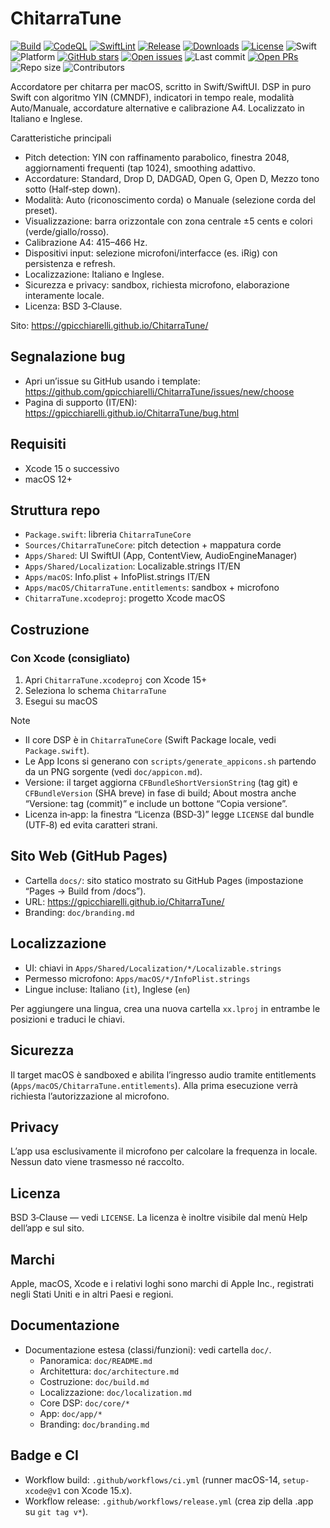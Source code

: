 # ChitarraTune

<!-- Badges -->
<p>
  <a href="https://github.com/gpicchiarelli/ChitarraTune/actions/workflows/ci.yml"><img alt="Build" src="https://github.com/gpicchiarelli/ChitarraTune/actions/workflows/ci.yml/badge.svg"></a>
  <a href="https://github.com/gpicchiarelli/ChitarraTune/actions/workflows/codeql.yml"><img alt="CodeQL" src="https://github.com/gpicchiarelli/ChitarraTune/actions/workflows/codeql.yml/badge.svg"></a>
  <a href="https://github.com/gpicchiarelli/ChitarraTune/actions/workflows/swiftlint.yml"><img alt="SwiftLint" src="https://github.com/gpicchiarelli/ChitarraTune/actions/workflows/swiftlint.yml/badge.svg"></a>
  <a href="https://github.com/gpicchiarelli/ChitarraTune/releases/latest"><img alt="Release" src="https://img.shields.io/github/v/release/gpicchiarelli/ChitarraTune?include_prereleases&label=release"></a>
  <a href="https://github.com/gpicchiarelli/ChitarraTune/releases"><img alt="Downloads" src="https://img.shields.io/github/downloads/gpicchiarelli/ChitarraTune/total?label=downloads"></a>
  <a href="LICENSE"><img alt="License" src="https://img.shields.io/github/license/gpicchiarelli/ChitarraTune?color=blue"></a>
  <img alt="Swift" src="https://img.shields.io/badge/Swift-5.9-orange?logo=swift">
  <img alt="Platform" src="https://img.shields.io/badge/platform-macOS-1f6feb?logo=apple">
  <a href="https://github.com/gpicchiarelli/ChitarraTune/stargazers"><img alt="GitHub stars" src="https://img.shields.io/github/stars/gpicchiarelli/ChitarraTune?style=social"></a>
  <a href="https://github.com/gpicchiarelli/ChitarraTune/issues"><img alt="Open issues" src="https://img.shields.io/github/issues/gpicchiarelli/ChitarraTune"></a>
  <img alt="Last commit" src="https://img.shields.io/github/last-commit/gpicchiarelli/ChitarraTune">
  <a href="https://github.com/gpicchiarelli/ChitarraTune/pulls"><img alt="Open PRs" src="https://img.shields.io/github/issues-pr/gpicchiarelli/ChitarraTune"></a>
  <img alt="Repo size" src="https://img.shields.io/github/repo-size/gpicchiarelli/ChitarraTune">
  <img alt="Contributors" src="https://img.shields.io/github/contributors/gpicchiarelli/ChitarraTune">
</p>

Accordatore per chitarra per macOS, scritto in Swift/SwiftUI. DSP in puro Swift con algoritmo YIN (CMNDF), indicatori in tempo reale, modalità Auto/Manuale, accordature alternative e calibrazione A4. Localizzato in Italiano e Inglese.

Caratteristiche principali
- Pitch detection: YIN con raffinamento parabolico, finestra 2048, aggiornamenti frequenti (tap 1024), smoothing adattivo.
- Accordature: Standard, Drop D, DADGAD, Open G, Open D, Mezzo tono sotto (Half‑step down).
- Modalità: Auto (riconoscimento corda) o Manuale (selezione corda del preset).
- Visualizzazione: barra orizzontale con zona centrale ±5 cents e colori (verde/giallo/rosso).
- Calibrazione A4: 415–466 Hz.
- Dispositivi input: selezione microfoni/interfacce (es. iRig) con persistenza e refresh.
- Localizzazione: Italiano e Inglese.
- Sicurezza e privacy: sandbox, richiesta microfono, elaborazione interamente locale.
- Licenza: BSD 3‑Clause.

Sito: https://gpicchiarelli.github.io/ChitarraTune/

## Segnalazione bug
- Apri un’issue su GitHub usando i template: https://github.com/gpicchiarelli/ChitarraTune/issues/new/choose
- Pagina di supporto (IT/EN): https://gpicchiarelli.github.io/ChitarraTune/bug.html

## Requisiti
- Xcode 15 o successivo
- macOS 12+

## Struttura repo
- `Package.swift`: libreria `ChitarraTuneCore`
- `Sources/ChitarraTuneCore`: pitch detection + mappatura corde
- `Apps/Shared`: UI SwiftUI (App, ContentView, AudioEngineManager)
- `Apps/Shared/Localization`: Localizable.strings IT/EN
- `Apps/macOS`: Info.plist + InfoPlist.strings IT/EN
- `Apps/macOS/ChitarraTune.entitlements`: sandbox + microfono
- `ChitarraTune.xcodeproj`: progetto Xcode macOS

## Costruzione
### Con Xcode (consigliato)
1. Apri `ChitarraTune.xcodeproj` con Xcode 15+
2. Seleziona lo schema `ChitarraTune`
3. Esegui su macOS

Note
- Il core DSP è in `ChitarraTuneCore` (Swift Package locale, vedi `Package.swift`).
- Le App Icons si generano con `scripts/generate_appicons.sh` partendo da un PNG sorgente (vedi `doc/appicon.md`).
 - Versione: il target aggiorna `CFBundleShortVersionString` (tag git) e `CFBundleVersion` (SHA breve) in fase di build; About mostra anche “Versione: tag (commit)” e include un bottone “Copia versione”.
 - Licenza in‑app: la finestra “Licenza (BSD‑3)” legge `LICENSE` dal bundle (UTF‑8) ed evita caratteri strani.

## Sito Web (GitHub Pages)
- Cartella `docs/`: sito statico mostrato su GitHub Pages (impostazione “Pages → Build from /docs”).
- URL: https://gpicchiarelli.github.io/ChitarraTune/
- Branding: `doc/branding.md`

## Localizzazione
- UI: chiavi in `Apps/Shared/Localization/*/Localizable.strings`
- Permesso microfono: `Apps/macOS/*/InfoPlist.strings`
- Lingue incluse: Italiano (`it`), Inglese (`en`)

Per aggiungere una lingua, crea una nuova cartella `xx.lproj` in entrambe le posizioni e traduci le chiavi.

## Sicurezza
Il target macOS è sandboxed e abilita l’ingresso audio tramite entitlements (`Apps/macOS/ChitarraTune.entitlements`). Alla prima esecuzione verrà richiesta l’autorizzazione al microfono.

## Privacy
L’app usa esclusivamente il microfono per calcolare la frequenza in locale. Nessun dato viene trasmesso né raccolto.

## Licenza
BSD 3‑Clause — vedi `LICENSE`. La licenza è inoltre visibile dal menù Help dell’app e sul sito.

## Marchi
Apple, macOS, Xcode e i relativi loghi sono marchi di Apple Inc., registrati negli Stati Uniti e in altri Paesi e regioni.

## Documentazione
- Documentazione estesa (classi/funzioni): vedi cartella `doc/`.
  - Panoramica: `doc/README.md`
  - Architettura: `doc/architecture.md`
  - Costruzione: `doc/build.md`
  - Localizzazione: `doc/localization.md`
  - Core DSP: `doc/core/*`
  - App: `doc/app/*`
  - Branding: `doc/branding.md`

## Badge e CI
- Workflow build: `.github/workflows/ci.yml` (runner macOS-14, `setup-xcode@v1` con Xcode 15.x).
- Workflow release: `.github/workflows/release.yml` (crea zip della .app su `git tag v*`).
